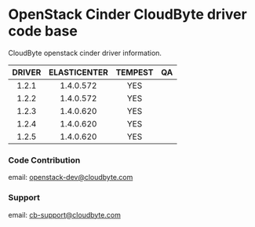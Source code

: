 # OpenStack Cinder CloudByte driver code base

CloudByte openstack cinder driver information.


|   DRIVER  |      ELASTICENTER    | TEMPEST |  QA  |
| :-------: | :------------------: | :-----: | :---:|
|   1.2.1   |      1.4.0.572       |   YES   |      |
|   1.2.2   |      1.4.0.572       |   YES   |      |
|   1.2.3   |      1.4.0.620       |   YES   |      |
|   1.2.4   |      1.4.0.620       |   YES   |      |
|   1.2.5   |      1.4.0.620       |   YES   |      |


### Code Contribution 
email: openstack-dev@cloudbyte.com

### Support
email: cb-support@cloudbyte.com
